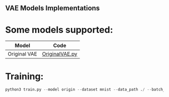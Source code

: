 ## VAE Models Implementations

# Some models supported:

| Model | Code |
| --- | --- |
| Original VAE | [OriginalVAE.py](/models/OriginalVAE.py) |

# Training:

```python
python3 train.py --model origin --dataset mnist --data_path ./ --batch_size 100 --epochs 30
```